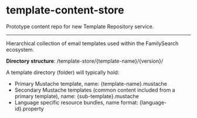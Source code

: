 # template-content-store
Prototype content repo for new Template Repository service.
___
Hierarchical collection of email templates used within the FamilySearch ecosystem.

__Directory structure__:
	/template-store/{template-name}/{version}/
  
A template directory (folder) will typically hold:
* Primary Mustache template, name: {template-name}.mustache
* Secondary Mustache templates (common content included from a primary template), name: {sub-template}.mustache
* Language specific resource bundles, name format: {language-id}.property
  
